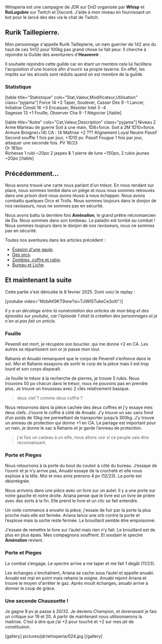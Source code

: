 	
Whisperia est une campagne de JDR sur DnD organisée par **Whisp** et **RoiLugubre** sur Twitch et Discord. 
J'aide à mon niveau en fournissant un bot pour le lancé des des via le chat de Twitch.

## Rurik Taillepierre.

Mon personnage s'appelle Rurik Taillepierre, un nain guerrier de 142 ans du haut de ces 1m12 pour 100kg pas grand chose lui fait peur. 
Il cherche à rejoindre la Guilde des aventuriers d'__Heavenrir__ .

Il souhaite rejoindre cette guilde car en étant un membre cela
lui facilitera l'acquisition d'une licence afin d'ouvrir sa propre taverne.
En effet, les impôts sur les alcools sont réduits quand on est membre de la guilde.

### Statistique

[table title="Statistique" cols="Stat,Valeur,Modificateur,Utilisation" class="pyjama"]
Force	14	+2	Taper, Soulever, Casser
Dex	9	-1	Lancer, Initiative
Consti	16	+3	Encaisser, Résister
Intel	3	-4	 
Sagesse	13	+1	Fouille, Observer
Cha	9	-1	Négocier
[/table]

[table title="Autre" cols="Cat,Valeur,Description" class="pyjama"]
Niveau	2
Arme	Marteau de guerre	Soit à une main, 1D8+force. Soit à 2M 1D10+force.
Armure	Broigne(+14)	CA : 14
Maîtrise	+2	???
Alignement	Loyal Neutre
Passif	Second souffle	1 fois par jour, +1D10 pv.
Passif	Fougue	1 fois par jour, attaquer une seconde fois.
PV	16/23	 
Or	181po	 
Richesse	1 rubi	~20po
	2 jaspes & 1 pierre de lune	~150po,
	2 rubis jaunes	~20po
[/table]

## Précédemment...

Nous avons trouvé une carte nous parlant d'un trésor. En nous rendant sur place, nous sommes tombé dans un piège
et nous nous sommes retrouvés dans une prison dont nous avons réussi à nous échapper. Nous avons combattu quelques Orcs et Trolls.
Nous sommes toujours dans le donjon de nos ravisseurs, nous ne sommes pas en sécurité.

Nous avons battu la dernière fois **Aménalion**, le grand prêtre nécromancien de Éla. Nous sommes dans son tombeau.
Le paladin est tombé au combat ! Nous sommes toujours dans le donjon de nos ravisseurs, nous ne sommes pas en sécurité.

Toutes nos aventures dans les articles précédent :
* [Évasion d'une gaule](2024/whisperia-1-evasion-d-une-gaule.html). 
* [Des orcs](2024/whisperia-2-orcs-et-chaussette.html). 
* [Zombies, coffre et rubis](2025/whisperia-3-zombis-coffres-rubis.html). 
* [Bureau et Liche](2025/whisperia-4-bureau-liche.html). 

## Et maintenant la suite

Cette partie s'est déroulée le 8 fevrier 2025. Dont voici le replay :

[youtube video="MzbAK9KT9ww?si=TJiWlSTukeCe3oXl"/]

*Il y a un décalage entre la numérotation des articles de mon blog et des épisodes sur youtube, car l'épisode 1 était la création des personnages et je n'en ai pas fait un article.*

### Fouille

Peverell est mort, je récupère son bouclier. qui me donne +2 en CA. Les autres se répartissent son or je passe mon tour.

Rahanis et Anuabi remarquent que le corps de Peverell s’enfonce dans le sol. Moi et Rahanis essayons de sortir le corp de la pièce mais il est trop lourd et son corps disparaît.

Je fouille le trésor à la recherche de pierres, je trouve 5 rubis. Nous trouvons 50 po chacun dans le trésor, nous ne pouvons pas en prendre plus. Je trouve un trousseau avec 2 clés relativement basique.

> deux clef ? comme deux coffre ?

Nous retournons dans la pièce cachée des deux coffres et j’y essaye mes deux clefs. J’ouvre le coffre à côté de Anuabi. J’y trouve un sac sans fond d’un poids de 10kg me permettant de transporter jusqu’à 300kg. J’y trouve un anneau de protection qui donne +1 en CA. Le partage est important pour un nain, je donne le sac à Rahanis et je garde l’anneau de protection.

> j'ai fais un cadeau à un elfe, nous allons voir si ce peuple sais être reconnaissant.

### Porte et Pieges

Nous retournons à la porte du bout du couloir à côté du bureau. 
J’essaye de l’ouvrir et je n’y arrive pas, Anuabi essaye de la crocheté et elle nous explose à la tête. Moi et mes amis prenons 4 pv (12/23). La porte est désintégrée.

Nous arrivons dans une pièce avec un livre sur un autel. Il y a une porte sur notre gauche et notre droite. Ariana pense que le livre est un livre de prière avec des sorts à la fin. Elle prend le livre et un clic se fait entendre. 

Un voile commence à envahir la pièce, j'essaie de fuir par la porte la plus proche mais elle est fermée. Ariana lance une orb contre la porte et l’explose mais la sortie reste fermée. Le brouillard semble être empoisonné.

J'essaie de remettre le livre sur l’autel mais rien n’y fait. Le brouillard est de plus en plus épais. Mes compagnons souffrent. Et soudain le spectre **Aménalion** revient. 

### Porte et Pieges

Le combat s’engage. Le spectre arrive a me taper et me fait 1 dégât (11/23).

Les échanges s'enchaînent, Ariana se cache sous l’autel et appelle anuabi. Anuabi est mal en point mais rahanis la soigne. Anuabi rejoint Ariana et trouve le moyen d'arrêter le gaz. Après moult échanges, anuabi arrive à donner le coup de grâce.

### Une seconde Chaussette ! 

Je gagne 9 pv je passe à 20/32. Je deviens Champion, et dorenavant je fais un critique sur 19 et 20. A partir de maintenant nous utilisonserons la maitrise. C’est à dire que j’ai +2 pour touché et +2 sur mes jet de constitusion.

[gallery]
pictures/jdr/whisperia/024.jpg
[/gallery]









